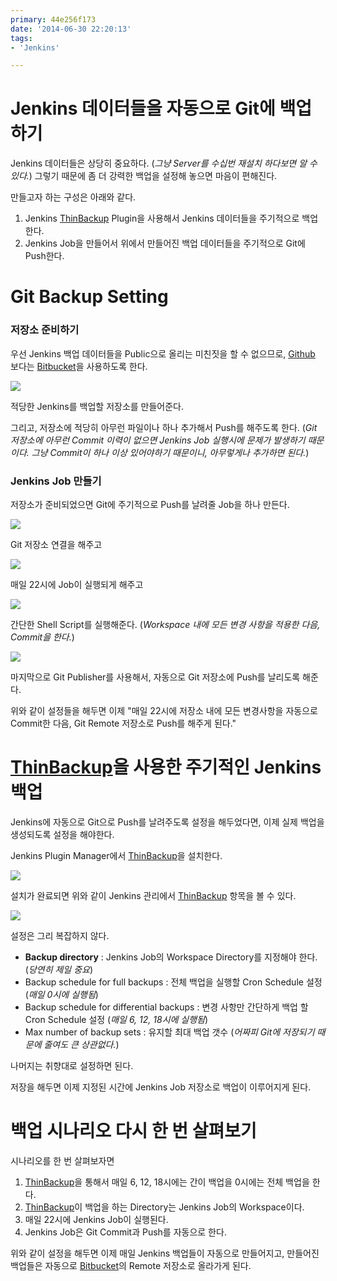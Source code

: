 ```yaml
---
primary: 44e256f173
date: '2014-06-30 22:20:13'
tags:
- 'Jenkins'

---
```


Jenkins 데이터들을 자동으로 Git에 백업하기
====================================

Jenkins 데이터들은 상당히 중요하다. (_그냥 Server를 수십번 재설치 하다보면 알 수 있다._) 그렇기 때문에 좀 더 강력한 백업을 설정해 놓으면 마음이 편해진다.

만들고자 하는 구성은 아래와 같다.

1. Jenkins [ThinBackup] Plugin을 사용해서 Jenkins 데이터들을 주기적으로 백업한다.
1. Jenkins Job을 만들어서 위에서 만들어진 백업 데이터들을 주기적으로 Git에 Push한다.


Git Backup Setting
====================================

### 저장소 준비하기

우선 Jenkins 백업 데이터들을 Public으로 올리는 미친짓을 할 수 없으므로, [Github] 보다는 [Bitbucket]을 사용하도록 한다.

![](/files/captures/20140630/2.png)

적당한 Jenkins를 백업할 저장소를 만들어준다.

그리고, 저장소에 적당히 아무런 파일이나 하나 추가해서 Push를 해주도록 한다. (_Git 저장소에 아무런 Commit 이력이 없으면 Jenkins Job 실행시에 문제가 발생하기 때문이다. 그냥 Commit이 하나 이상 있어야하기 때문이니, 아무렇게나 추가하면 된다._)


### Jenkins Job 만들기

저장소가 준비되었으면 Git에 주기적으로 Push를 날려줄 Job을 하나 만든다.

![](/files/captures/20140630/225539.png)

Git 저장소 연결을 해주고

![](/files/captures/20140630/230225.png)

매일 22시에 Job이 실행되게 해주고

![](/files/captures/20140630/230316.png)

간단한 Shell Script를 실행해준다. (_Workspace 내에 모든 변경 사항을 적용한 다음, Commit을 한다._)

![](/files/captures/20140630/230429.png)

마지막으로 Git Publisher를 사용해서, 자동으로 Git 저장소에 Push를 날리도록 해준다.

위와 같이 설정들을 해두면 이제 "매일 22시에 저장소 내에 모든 변경사항을 자동으로 Commit한 다음, Git Remote 저장소로 Push를 해주게 된다."


[ThinBackup]을 사용한 주기적인 Jenkins 백업
====================================

Jenkins에 자동으로 Git으로 Push를 날려주도록 설정을 해두었다면, 이제 실제 백업을 생성되도록 설정을 해야한다.

Jenkins Plugin Manager에서 [ThinBackup]을 설치한다.

![](/files/captures/20140630/1.png)

설치가 완료되면 위와 같이 Jenkins 관리에서 [ThinBackup] 항목을 볼 수 있다.

![](/files/captures/20140630/230839.png)

설정은 그리 복잡하지 않다.

- **Backup directory** : Jenkins Job의 Workspace Directory를 지정해야 한다. (_당연히 제일 중요_)
- Backup schedule for full backups : 전체 백업을 실행할 Cron Schedule 설정 (_매일 0시에 실행됨_)
- Backup schedule for differential backups : 변경 사항만 간단하게 백업 할  Cron Schedule 설정 (_매일 6, 12, 18시에 실행됨_)
- Max number of backup sets : 유지할 최대 백업 갯수 (_어짜피 Git에 저장되기 때문에 줄여도 큰 상관없다._)

나머지는 취향대로 설정하면 된다.

저장을 해두면 이제 지정된 시간에 Jenkins Job 저장소로 백업이 이루어지게 된다.


백업 시나리오 다시 한 번 살펴보기
======================================================

시나리오를 한 번 살펴보자면

1. [ThinBackup]을 통해서 매일 6, 12, 18시에는 간이 백업을 0시에는 전체 백업을 한다.
1. [ThinBackup]이 백업을 하는 Directory는 Jenkins Job의 Workspace이다.
1. 매일 22시에 Jenkins Job이 실행된다.
1. Jenkins Job은 Git Commit과 Push를 자동으로 한다.

위와 같이 설정을 해두면 이제 매일 Jenkins 백업들이 자동으로 만들어지고, 만들어진 백업들은 자동으로 [Bitbucket]의 Remote 저장소로 올라가게 된다.



[Github]: https://github.com
[Bitbucket]: https://bitbucket.org
[ThinBackup]: https://wiki.jenkins-ci.org/display/JENKINS/thinBackup